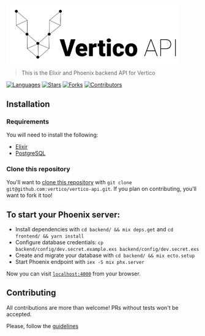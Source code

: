 <p align="left">
   <img src="docs/images/logo.png" width="450"/>
</p>

> This is the Elixir and Phoenix backend API for Vertico

[![Languages](https://img.shields.io/github/languages/count/vertico/vertico-api?color=%23000&style=flat-square)](#)
[![Stars](https://img.shields.io/github/stars/vertico/vertico-api?color=000&style=flat-square)](https://github.com/vertico/vertico-api/stargazers)
[![Forks](https://img.shields.io/github/forks/vertico/vertico-api?color=%23000&style=flat-square)](https://github.com/vertico/vertico-api/network/members)
[![Contributors](https://img.shields.io/github/contributors/vertico/vertico-api?color=000&style=flat-square)](https://github.com/vertico/vertico-api/graphs/contributors)

## Installation

### Requirements

You will need to install the following:

- [Elixir](http://elixir-lang.org/install.html)
- [PostgreSQL](https://www.postgresql.org/download/)

### Clone this repository

You'll want to [clone this repository](https://help.github.com/articles/cloning-a-repository/) with `git clone git@github.com:vertico/vertico-api.git`. If you plan on contributing, you'll want to fork it too!

## To start your Phoenix server:

  * Install dependencies with `cd backend/ && mix deps.get` and `cd frontend/ && yarn install`
  * Configure database credentials: `cp backend/config/dev.secret.example.exs backend/config/dev.secret.exs`
  * Create and migrate your database with `cd backend/ && mix ecto.setup`
  * Start Phoenix endpoint with `iex -S mix phx.server`

Now you can visit [`localhost:4000`](http://localhost:4000) from your browser.

## Contributing

All contributions are more than welcome! PRs without tests won't be accepted.

Please, follow the [guidelines](https://github.com/jungsoft/elixir-style-guide)
